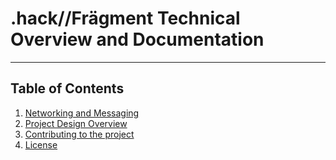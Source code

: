 # .hack//Frägment Technical Overview and Documentation
___

## Table of Contents
1. [Networking and Messaging](networking/index.md)
2. [Project Design Overview](about/project-overview.md)
3. [Contributing to the project](about/contributing.md)
4. [License](about/license.md)
